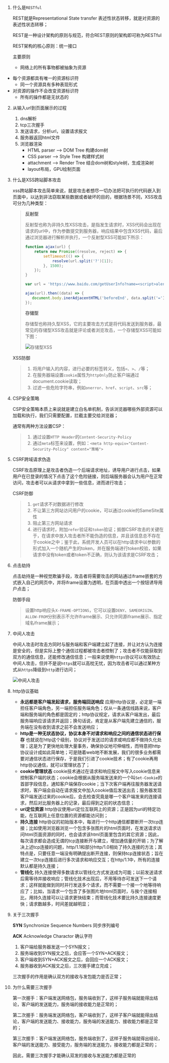 1. 什么是`RESTful`

   REST就是Representational State transfer 表述性状态转移，就是对资源的表述性状态转移；

   REST是一种设计架构的原则与规范，符合REST原则的架构即可称为RESTful

   REST架构的核心原则：统一接口

   主要原则

   * 网络上的所有事物都被抽象为资源
* 每个资源都具有唯一的资源标识符
   * 同一个资源具有多种表现形式
* 对资源的操作不会改变资源标识符
   * 所有的操作都是无状态的

2. 从输入url到页面展示的过程
    1. dns解析
    2. tcp三次握手
    3. 发送请求，分析url，设置请求报文
    4. 服务器返回html文件
    5. 浏览器渲染
        * HTML parser --> DOM Tree 构建dom树
        * CSS parser --> Style Tree 构建样式树
        * attachment --> Render Tree 结合dom树和style树，生成渲染树
        * layout布局，GPU绘制页面
    
3. 什么是XSS跨站脚本攻击

    xss跨站脚本攻击简单来说，就是攻击者想尽一切办法把可执行的代码嵌入到页面中，以达到非法窃取某些数据或者破坏的目的，根据场景不同，XSS攻击可分为几种类型：

    > **反射型**
    >
    > 反射型也称为非持久性XSS攻击，是指发生请求时，XSS代码会出现在请求的url中，作为参数提交到服务器，响应结果中包含XSS代码，最后通过浏览器进行解析并执行，一个反射型XSS可能如下所示：
    >
    > ```javascript
    > function ajax(url) {
    >     return new Promise((resolve, reject) => {
    >         setTimeout(() => {
    >             resolve(url.split('?')[1]);
    >         }, 1500);
    >     });
    > }
    > 
    > var url = 'https://www.baidu.com/getUserInfo?name=<script>alert(document.cookie)</script>';
    > 
    > ajax(url).then((data) => {
    >    document.body.inerAdjacentHTML('beforeEnd', data.split('=')[1]); 
    > });
    > ```
    >
    > **存储型**
    >
    > 存储型也称持久型XSS，它的主要攻击方式是将代码发送到服务器，最常见的存储型XSS攻击就是评论或者浏览攻击，一个存储型XSS可能如下图：
    >
    > ![存储型XSS](https://wangtunan.github.io/blog/assets/img/12.5c4e51ca.png)

    XSS防御

    >1. 将用户输入的内容，进行必要的标签转义，包括`<`、`>`、`/`等；
    >2. 在服务器端设置`cookie`属性为`httpOnly`防止客户端通过document.cookie读取；
    >3. 过滤一些危险字符串，例如`onerror`、`href`、`script`、`src`等；

4. CSP安全策略

    CSP安全策略本质上来说就是建立白名单机制，告诉浏览器哪些外部资源可以加载和执行，我们只需要配置，拦截主要交给浏览器；

    通常有两种方法设置CSP：

    >1. 通过设置`HTTP Header`的`Content-Security-Policy`
    >2. 通过`meta`标签来设置，例如：`<meta http-equiv="Content-Security-Policy" content="策略">`

5. CSRF跨域请求伪造

    CSRF攻击原理上是攻击者伪造一个后端请求地址，诱导用户进行点击，如果用户在已登录的情况下点击了这个危险链接，则后端服务器会认为用户在正常访问，攻击者可以从请求中拿到一些信息，进而进行攻击；

    CSRF防御

    >1. `get`请求不对数据进行修改
    >2. 不让第三方网站访问用户的cookie，可以通过cookie的SameSite属性
    >3. 阻止第三方网站请求
    >4. 进行请求时，附加`refer`验证和`token`验证；抵御CSRF攻击的关键在于，在请求中放入攻击者所不能伪造的信息，并且该信息总不存在于cookie之中；鉴于此，系统开发人员可以在http请求中以参数的形式加入一个随机产生的token，并在服务端进行token校验，如果请求中没有token或者token不正确，则认为该请求是CSRF攻击；

6. 点击劫持

    点击劫持是一种视觉欺骗手段，攻击者将需要攻击的网站通过iframe嵌套的方式嵌入自己的网页中，并将iframe设置为透明，在页面中透出一个按钮诱导用户点击；

    防御手段

    >设置http响应头`X-FRAME-OPTIONS`，它可以设置`DENY`、`SAMEORIGIN`、`ALLOW-FROM`分别表示不允许iframe展示、只允许同源iframe展示、指定域名iframe展示；

7. 中间人攻击

    中间人攻击时攻击方同时与服务端和客户端建立起了连接，并让对方认为连接是安全的，但是实际上整个通信过程都被攻击者控制了；攻击者不仅能获取到双方的通信信息，还能修改通信信息；一般来说使用`https`协议可以有效防止中间人攻击，但并不是说`https`就可以高枕无忧，因为攻击者可以通过某种方式从`https`降级到`http`进行访问；

    ![中间人攻击](https://wangtunan.github.io/blog/assets/img/13.d8ae3b54.jpg)
    
8. http协议基础

    * **永远都是客户端发起请求，服务端回送响应** 应用http协议是，必定是一端担任客户端角色，另一端担任服务端角色；仅从一条通信线路来说，客户端和服务端的角色都是固定的；http协议规定，请求从客户端发出，最后服务端响应该请求并返回；换句话说，肯定是从客户端先建立通信的，服务端在没有收到请求之前不会发送响应；
    * **http是一种无状态协议，协议本身不对请求和响应之间的通信状态进行保存** 也就说在http这个级别，协议对于发送过的请求或响应都不做持久化处理；这是为了更快地处理大量事务，确保协议地可伸缩性，而特意把http协议设计成如此简单地；可是随着web地不断发展，我们的很多业务都需要对通信状态进行保存，于是我们引进了cookie技术；有了cookie再用http协议通信，就可以管理状态了；
    * **cookie管理状态** cookie技术通过在请求和响应报文中写入cookie信息来控制客户端的状态；cookie会根据从服务端发送来的一个叫`Set-Cookie`的首部字段信息，通知客户端保存cookie；当下次客户端再往服务器发送请求时，客户端会自动在请求报文中加入cookie值后发送出去；服务器发现客户端发送过来的cookie后，会去检查究竟是哪一个客户端发来的连接请求，然后对比服务器上的记录，最后得到之前的状态信息；
    * **uri定位资源** http协议使用uri定位互联网上的资源；正是因为uri的特定功能，在互联网上任意位置的资源都能访问到；
    * **持久连接** http协议的初始版本中，每进行一个http通信都要断开一次tcp连接；比如使用浏览器浏览一个包含多张图片的html页面时，在发送请求访问html页面资源的同时，也会请求该html页面里包含的其它资源；因此，每次请求都会造成无谓的tcp连接断开与建立，增加通信量的开销；为了解决上述tcp连接的问题，http/1.1和部分http/1.0相处了持久连接的方法；其特点是，只要任意一端没有明确提出断开连接，则保持tcp连接状态；旨在建立一次tcp连接后进行多次请求和响应交互；在http/1.1中，所有的连接默认都是持久连接；
    * **管线化** 持久连接使得多数请求以管线化方式发送成为可能；以前发送请求后需等待并接收响应；管线化技术出现后，不用等待亦可发送下一个请求；这样就能做到同时并行发送多个请求，而不需要一个接一个地等待响应了；比如，当请求一个包含了多张图片地html页面时，与挨个连接相比，用持久连接可以让请求更快结束；而管线化技术要比持久连接速度更快；请求数越多，时间差就越明显；
    
9. 关于三次握手

    **SYN** Synchronize Sequence Numbers 同步序列编号

    **ACK** Acknowledge Charactor 确认字符

    1. 客户端给服务器发送一个SYN报文；
    2. 服务端收到SYN报文之后，会应答一个SYN+ACK报文；
    3. 客户端收到SYN+ACK报文之后，会回应一个ACK报文；
    4. 服务器收到ACK报文之后，三次握手建立完成；

    三次握手的作用是确认双方的接收与发包能力是否正常；

10. 为什么需要三次握手

    第一次握手：客户端发送网络包，服务端收到了，这样子服务端就能得出结论，客户端的发送能力，服务端的接收能力是正常的；

    第二次握手：服务端发送网络包，客户端收到了，这样子客户端就能得出结论，客户端的发送能力、接收能力，服务端的发送能力、接收能力都是正常的；

    第三次握手：客户端发送网络包，服务端收到了，这样子服务端就得出结论，客户端的发送能力、接受能力，服务端的发送能力，接收能力都是正常的；

    因此，需要三次握手才能确认双发的接收与发送能力都是正常的

    


